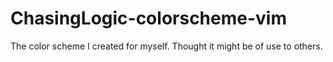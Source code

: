 ChasingLogic-colorscheme-vim
============================

The color scheme I created for myself. Thought it might be of use to others.
